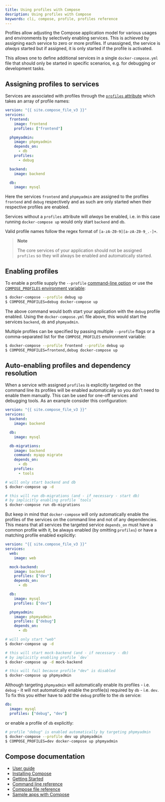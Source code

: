```yaml
---
title: Using profiles with Compose
desription: Using profiles with Compose
keywords: cli, compose, profile, profiles reference
---
```


Profiles allow adjusting the Compose application model for various usages and
environments by selectively enabling services.
This is achieved by assigning each service to zero or more profiles. If
unassigned, the service is _always_ started but if assigned, it is only started
if the profile is activated.

This allows one to define additional services in a single `docker-compose.yml` file
that should only be started in specific scenarios, e.g. for debugging or
development tasks.

## Assigning profiles to services

Services are associated with profiles through the
[`profiles` attribute](compose-file/compose-file-v3.md#profiles) which takes an
array of profile names:

```yaml
version: "{{ site.compose_file_v3 }}"
services:
  frontend:
    image: frontend
    profiles: ["frontend"]

  phpmyadmin:
    image: phpmyadmin
    depends_on:
      - db
    profiles:
      - debug

  backend:
    image: backend

  db:
    image: mysql
```

Here the services `frontend` and `phpmyadmin` are assigned to the profiles
`frontend` and `debug` respectively and as such are only started when their
respective profiles are enabled.

Services without a `profiles` attribute will _always_ be enabled, i.e. in this
case running `docker-compose up` would only start `backend` and `db`.

Valid profile names follow the regex format of `[a-zA-Z0-9][a-zA-Z0-9_.-]+`.

> **Note**
>
> The core services of your application should not be assigned `profiles` so
> they will always be enabled and automatically started.

## Enabling profiles

To enable a profile supply the `--profile` [command-line option](reference/overview.md) or
use the [`COMPOSE_PROFILES` environment variable](reference/envvars.md#compose_profiles):

```sh
$ docker-compose --profile debug up
$ COMPOSE_PROFILES=debug docker-compose up
```

The above command would both start your application with the `debug` profile enabled.
Using the `docker-compose.yml` file above, this would start the services `backend`,
`db` and `phpmyadmin`.

Multiple profiles can be specified by passing multiple `--profile` flags or
a comma-separated list for the `COMPOSE_PROFILES` environment variable:

```sh
$ docker-compose --profile frontend --profile debug up
$ COMPOSE_PROFILES=frontend,debug docker-compose up
```

## Auto-enabling profiles and dependency resolution

When a service with assigned `profiles` is explicitly targeted on the command
line its profiles will be enabled automatically so you don't need to enable them
manually. This can be used for one-off services and debugging tools.
As an example consider this configuration:

```yaml
version: "{{ site.compose_file_v3 }}"
services:
  backend:
    image: backend

  db:
    image: mysql

  db-migrations:
    image: backend
    command: myapp migrate
    depends_on:
      - db
    profiles:
      - tools
```

```sh
# will only start backend and db
$ docker-compose up -d

# this will run db-migrations (and - if necessary - start db)
# by implicitly enabling profile `tools`
$ docker-compose run db-migrations
```

But keep in mind that `docker-compose` will only automatically enable the
profiles of the services on the command line and not of any dependencies. This
means that all services the targeted service `depends_on` must have a common
profile with it, be always enabled (by omitting `profiles`) or have a matching
profile enabled explicitly:

```yaml
version: "{{ site.compose_file_v3 }}"
services:
  web:
    image: web

  mock-backend:
    image: backend
    profiles: ["dev"]
    depends_on:
      - db

  db:
    image: mysql
    profiles: ["dev"]

  phpmyadmin:
    image: phpmyadmin
    profiles: ["debug"]
    depends_on:
      - db
```

```sh
# will only start "web"
$ docker-compose up -d

# this will start mock-backend (and - if necessary - db)
# by implicitly enabling profile `dev`
$ docker-compose up -d mock-backend

# this will fail because profile "dev" is disabled
$ docker-compose up phpmyadmin
```

Although targeting `phpmyadmin` will automatically enable its profiles - i.e.
`debug` - it will not automatically enable the profile(s) required by `db` -
i.e. `dev`. To fix this you either have to add the `debug` profile to the `db` service:

```yaml
db:
  image: mysql
  profiles: ["debug", "dev"]
```

or enable a profile of `db` explicitly:

```sh
# profile "debug" is enabled automatically by targeting phpmyadmin
$ docker-compose --profile dev up phpmyadmin
$ COMPOSE_PROFILES=dev docker-compose up phpmyadmin
```


## Compose documentation

- [User guide](index.md)
- [Installing Compose](install.md)
- [Getting Started](gettingstarted.md)
- [Command line reference](reference/index.md)
- [Compose file reference](compose-file/index.md)
- [Sample apps with Compose](samples-for-compose.md)

